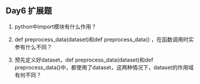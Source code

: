 ## Day6 扩展题

1. python中import模块有什么作用？

2. def preprocess_data(dataset)和def preprocess_data() ，在函数调用时实参有什么不同？

3. 预先定义好dataset，def preprocess_data(dataset)和def preprocess_data()中，都使用了dataset，这两种情况下，dataset的作用域有何不同？
